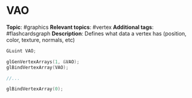 
# VAO

**Topic**: #graphics 
**Relevant topics**:  #vertex 
**Additional tags**: #flashcardsgraph 
**Description**: Defines what data a vertex has (position, color, texture, normals, etc)


```cpp
GLuint VAO;

glGenVertexArrays(1, &VAO);
glBindVertexArray(VAO);

//...

glBindVertexArray(0);
```






